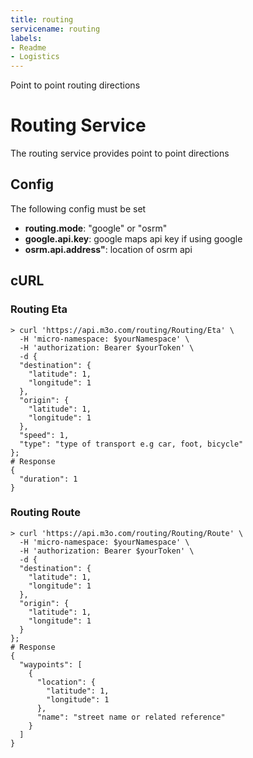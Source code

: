 ```yaml
---
title: routing
servicename: routing
labels: 
- Readme
- Logistics
---
```

Point to point routing directions

# Routing Service

The routing service provides point to point directions

## Config

The following config must be set

- **routing.mode**: "google" or "osrm"
- **google.api.key**: google maps api key if using google
- **osrm.api.address"**: location of osrm api

## cURL


### Routing Eta
<!-- We use the request body description here as endpoint descriptions are not
being lifted correctly from the proto by the openapi spec generator -->

```shell
> curl 'https://api.m3o.com/routing/Routing/Eta' \
  -H 'micro-namespace: $yourNamespace' \
  -H 'authorization: Bearer $yourToken' \
  -d {
  "destination": {
    "latitude": 1,
    "longitude": 1
  },
  "origin": {
    "latitude": 1,
    "longitude": 1
  },
  "speed": 1,
  "type": "type of transport e.g car, foot, bicycle"
};
# Response
{
  "duration": 1
}
```


### Routing Route
<!-- We use the request body description here as endpoint descriptions are not
being lifted correctly from the proto by the openapi spec generator -->

```shell
> curl 'https://api.m3o.com/routing/Routing/Route' \
  -H 'micro-namespace: $yourNamespace' \
  -H 'authorization: Bearer $yourToken' \
  -d {
  "destination": {
    "latitude": 1,
    "longitude": 1
  },
  "origin": {
    "latitude": 1,
    "longitude": 1
  }
};
# Response
{
  "waypoints": [
    {
      "location": {
        "latitude": 1,
        "longitude": 1
      },
      "name": "street name or related reference"
    }
  ]
}
```


